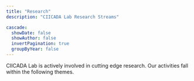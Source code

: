 ```yaml
---
title: "Research"
description: "CIICADA Lab Research Streams"

cascade:
  showDate: false
  showAuthor: false
  invertPagination: true
  groupByYear: false
---
```


CIICADA Lab is actively involved in cutting edge research. Our activities fall within the following themes.
